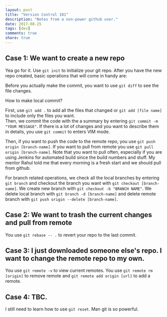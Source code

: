 ```yaml
---
layout: post
title: "Version Control 101"
description: "Notes from a non-power github user."
date: 2017-08-25
tags: [dev]
comments: true
share: true
---
```

## Case 1: We want to create a new repo   

Yea go for it. Use `git init` to initialize your git repo. After you have the new repo created, basic operations that will come in handy are:

Before you actually make the commit, you want to use `git diff` to see the file changes.

How to make local commit?

First, use `git add .` to add all the files that changed or `git add [file name]` to include only the files you want.     
Then, we commit the code with the a summary by entering `git commit -m "YOUR MESSAGE"`. If there is a lot of changes and you want to describe them in details, you use `git commit` to enters VIM mode.

Then, if you want to push the code to the remote repo, you use `git push origin [branch-name]`. If you want to pull from remote you use `git pull origin [branch-name]`. Note that you want to pull often, especially if you are using Jenkins for automated build since the build numbers and stuff. My mentor Rahul told me that every morning is a fresh start and we should pull from github.

For branch related operations, we check all the local branches by entering `git branch` and checkout the branch you want with `git checkout [branch-name]`. We create new branch with `git checkout -b "BRANCH NAME"`. We delete local branch with `git branch -d [branch-name]` and delete remote branch with `git push origin --delete [branch-name]`.

## Case 2: We want to trash the current changes and pull from remote

You use `git rebase -- .` to revert your repo to the last commit. 

## Case 3: I just downloaded someone else's repo. I want to change the remote repo to my own.

You use `git remote -v` to view current remotes. You use `git remote rm [origin]` to remove remote and `git remote add origin [url]` to add a remote.

## Case 4: TBC.
I still need to learn how to use `git reset`. Man git is so powerful. 